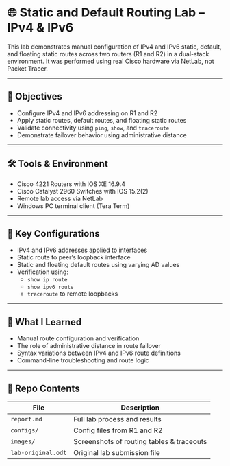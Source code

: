# 🌐 Static and Default Routing Lab – IPv4 & IPv6

This lab demonstrates manual configuration of IPv4 and IPv6 static, default, and floating static routes across two routers (R1 and R2) in a dual-stack environment. It was performed using real Cisco hardware via NetLab, not Packet Tracer.

---

## 🎯 Objectives

- Configure IPv4 and IPv6 addressing on R1 and R2
- Apply static routes, default routes, and floating static routes
- Validate connectivity using `ping`, `show`, and `traceroute`
- Demonstrate failover behavior using administrative distance

---

## 🛠️ Tools & Environment

- Cisco 4221 Routers with IOS XE 16.9.4
- Cisco Catalyst 2960 Switches with IOS 15.2(2)
- Remote lab access via NetLab
- Windows PC terminal client (Tera Term)

---

## 📡 Key Configurations

- IPv4 and IPv6 addresses applied to interfaces
- Static route to peer’s loopback interface
- Static and floating default routes using varying AD values
- Verification using:
  - `show ip route`
  - `show ipv6 route`
  - `traceroute` to remote loopbacks

---

## 🧠 What I Learned

- Manual route configuration and verification
- The role of administrative distance in route failover
- Syntax variations between IPv4 and IPv6 route definitions
- Command-line troubleshooting and route logic

---

## 📁 Repo Contents

| File                      | Description                               |
|---------------------------|-------------------------------------------|
| `report.md`               | Full lab process and results              |
| `configs/`                | Config files from R1 and R2               |
| `images/`                 | Screenshots of routing tables & traceouts |
| `lab-original.odt`        | Original lab submission file              |
